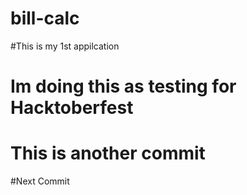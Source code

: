 # bill-calc
#This is my 1st appilcation
# Im doing this as testing for Hacktoberfest
# This is another commit
#Next Commit